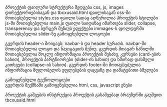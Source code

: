 პროექტის ფაილური სტრუქტურა შედგება css, js, images დირექტორიებისაგან და tbcxusaid.html ფაილისაგან 
css-ში მოთავსებულია styles.css ფაილი სადაც აღწერილია პროექტის სტილები 
js-ში მოთავსებულია main.js ფაილი საიდანაც იმართება slider, collapse, transperency და ბურგერ მენიუს ეფექტები
immages-ს ფოლდერში მოთავსებულია slider-ზე გამოყენებული ლოგოები

გვერდის header-ი მოიცავს: navbar-ს და header სურათს. navbar-ში მოთავსებულია ლოგო და ნავიგაციის მენიუ.
გვერდის მთავარ ნაწილში მოთავსებულია მოკლე ინფორმაცია პროექტის შესახე, კურსები (card-ების სახით), პროექტის პარტნიორები (slider-ის სახით) და
ხშირად დასმული კითხვები (collapse-ის სახით).
გვერდის footer-ში მოთავსებულია ინფორმაცია მფლობელის უფლებების დაცვაზე და დამატებითი ბმულები

გამოყენებული ტექნოლოგიები
</br>
გვერდის შექმნაში გამოყენებულია html, css, javascript ენები 

პროექტის გაშვების ინსტრუქცია
პროექტის გასაშვებად ბრაუზერში გაუშვით tbcxusaid.html
